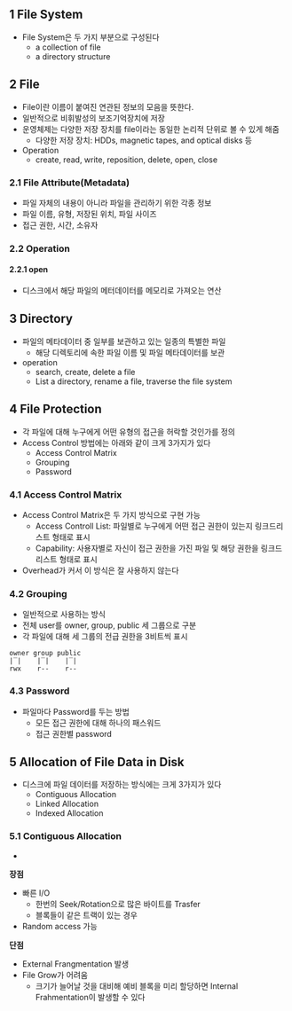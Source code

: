 ## 1 File System

* File System은 두 가지 부분으로 구성된다
  * a collection of file
  * a directory structure



## 2 File 

* File이란 이름이 붙여진 연관된 정보의 모음을 뜻한다.
* 일반적으로 비휘발성의 보조기억장치에 저장
* 운영체제는 다양한 저장 장치를 file이라는 동일한 논리적 단위로 볼 수 있게 해줌
  * 다양한 저장 장치: HDDs, magnetic tapes, and optical disks 등
* Operation
  * create, read, write, reposition, delete, open, close



### 2.1 File Attribute(Metadata)

* 파일 자체의 내용이 아니라 파일을 관리하기 위한 각종 정보
* 파일 이름, 유형, 저장된 위치, 파일 사이즈
* 접근 권한, 시간, 소유자



### 2.2 Operation



#### 2.2.1 open

* 디스크에서 해당 파일의 메터데이터를 메모리로 가져오는 연산

## 3 Directory

* 파일의 메타데이터 중 일부를 보관하고 있는 일종의 특별한 파일
  * 해당 디렉토리에 속한 파일 이름 및 파일 메타데이터를 보관
* operation
  * search, create, delete a file
  * List a directory, rename a file, traverse the file system



## 4 File Protection

* 각 파일에 대해 누구에게 어떤 유형의 접근을 허락할 것인가를 정의
* Access Control 방법에는 아래와 같이 크게 3가지가 있다
  * Access Control Matrix
  * Grouping
  * Password



### 4.1 Access Control Matrix

* Access Control Matrix은 두 가지 방식으로 구현 가능
  * Access Controll List: 파일별로 누구에게 어떤 접근 권한이 있는지 링크드리스트 형태로 표시
  * Capability: 사용자별로 자신이 접근 권한을 가진 파일 및 해당 권한을 링크드리스트 형태로 표시
* Overhead가 커서 이 방식은 잘 사용하지 않는다



### 4.2 Grouping

* 일반적으로 사용하는 방식
* 전체 user를 owner, group, public 세 그룹으로 구분
* 각 파일에 대해 세 그룹의 전급 권한을 3비트씩 표시

```
owner group public
|‾|    |‾|    |‾|
rwx    r--    r--
```



### 4.3 Password

* 파일마다 Password를 두는 방법
  * 모든 접근 권한에 대해 하나의 패스워드
  * 접근 권한별 password



## 5 Allocation of File Data in Disk

* 디스크에 파일 데이터를 저장하는 방식에는 크게 3가지가 있다
  * Contiguous Allocation
  * Linked Allocation
  * Indexed Allocation



### 5.1 Contiguous Allocation

* 

**장점**

* 빠른 I/O
  * 한번의 Seek/Rotation으로 많은 바이트를 Trasfer
  * 블록들이 같은 트랙이 있는 경우
* Random access 가능

**단점**

* External Frangmentation 발생
* File Grow가 어려움
  * 크기가 늘어날 것을 대비해 예비 블록을 미리 할당하면 Internal Frahmentation이 발생할 수 있다

